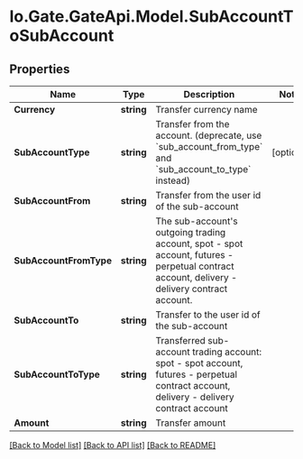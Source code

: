
# Io.Gate.GateApi.Model.SubAccountToSubAccount

## Properties

Name | Type | Description | Notes
------------ | ------------- | ------------- | -------------
**Currency** | **string** | Transfer currency name | 
**SubAccountType** | **string** | Transfer from the account. (deprecate, use &#x60;sub_account_from_type&#x60; and &#x60;sub_account_to_type&#x60; instead) | [optional] 
**SubAccountFrom** | **string** | Transfer from the user id of the sub-account | 
**SubAccountFromType** | **string** | The sub-account&#39;s outgoing trading account, spot - spot account, futures - perpetual contract account, delivery - delivery contract account. | 
**SubAccountTo** | **string** | Transfer to the user id of the sub-account | 
**SubAccountToType** | **string** | Transferred sub-account trading account: spot - spot account, futures - perpetual contract account, delivery - delivery contract account | 
**Amount** | **string** | Transfer amount | 

[[Back to Model list]](../README.md#documentation-for-models)
[[Back to API list]](../README.md#documentation-for-api-endpoints)
[[Back to README]](../README.md)
